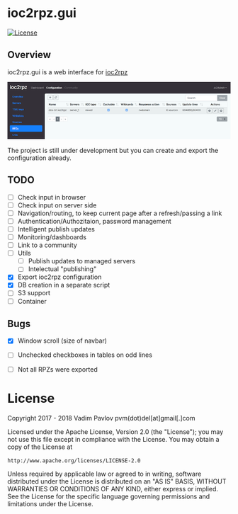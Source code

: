 # ioc2rpz.gui
[![License](https://img.shields.io/badge/License-Apache%202.0-blue.svg)](https://opensource.org/licenses/Apache-2.0)  

## Overview
ioc2rpz.gui is a web interface for [ioc2rpz](https://github.com/Homas/ioc2rpz)

<p align="center"><img src="https://github.com/Homas/ioc2rpz.gui/blob/master/ioc2rpz.gui.png"></p>

The project is still under development but you can create and export the configuration already.


## TODO
- [ ] Check input in browser
- [ ] Check input on server side
- [ ] Navigation/routing, to keep current page after a refresh/passing a link
- [ ] Authentication/Authozitaion, password management
- [ ] Intelligent publish updates
- [ ] Monitoring/dashboards
- [ ] Link to a community
- [ ] Utils
    - [ ] Publish updates to managed servers
    - [ ] Intelectual "publishing"
- [x] Export ioc2rpz configuration
- [x] DB creation in a separate script
- [ ] S3 support
- [ ] Container

## Bugs
- [x] Window scroll (size of navbar)
- [ ] Unchecked checkboxes in tables on odd lines
- [ ] Not all RPZs were exported


# License
Copyright 2017 - 2018 Vadim Pavlov pvm(dot)del[at]gmail[.]com

Licensed under the Apache License, Version 2.0 (the "License"); you may not use this file except in compliance with the License.
You may obtain a copy of the License at  
  
    http://www.apache.org/licenses/LICENSE-2.0  
  
Unless required by applicable law or agreed to in writing, software distributed under the License is distributed on an "AS IS" BASIS, WITHOUT WARRANTIES OR CONDITIONS OF ANY KIND, either express or implied. See the License for the specific language governing permissions and limitations under the License.
